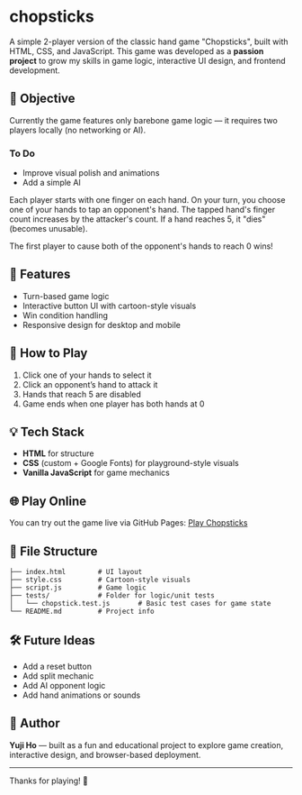 # chopsticks

A simple 2-player version of the classic hand game "Chopsticks", built with HTML, CSS, and JavaScript. This game was developed as a **passion project** to grow my skills in game logic, interactive UI design, and frontend development.

## 🎯 Objective

Currently the game features only barebone game logic — it requires two players locally (no networking or AI).

### To Do

- Improve visual polish and animations
- Add a simple AI

Each player starts with one finger on each hand. On your turn, you choose one of your hands to tap an opponent's hand. The tapped hand's finger count increases by the attacker's count. If a hand reaches 5, it "dies" (becomes unusable).

The first player to cause both of the opponent's hands to reach 0 wins!

## 🧩 Features

- Turn-based game logic
- Interactive button UI with cartoon-style visuals
- Win condition handling
- Responsive design for desktop and mobile

## 🚀 How to Play

1. Click one of your hands to select it
2. Click an opponent’s hand to attack it
3. Hands that reach 5 are disabled
4. Game ends when one player has both hands at 0

## 💡 Tech Stack

- **HTML** for structure
- **CSS** (custom + Google Fonts) for playground-style visuals
- **Vanilla JavaScript** for game mechanics

## 🌐 Play Online

You can try out the game live via GitHub Pages: [Play Chopsticks](https://yujiho1910.github.io/chopsticks/)

## 📁 File Structure

```text
├── index.html        # UI layout
├── style.css         # Cartoon-style visuals
├── script.js         # Game logic
├── tests/            # Folder for logic/unit tests
│   └── chopstick.test.js       # Basic test cases for game state
└── README.md         # Project info
```

## 🛠 Future Ideas

- Add a reset button
- Add split mechanic
- Add AI opponent logic
- Add hand animations or sounds

## 🙌 Author

**Yuji Ho** — built as a fun and educational project to explore game creation, interactive design, and browser-based deployment.

---
Thanks for playing! 🍃
